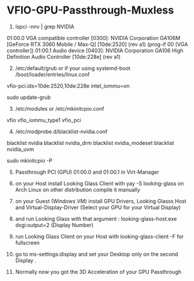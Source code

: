 # VFIO-GPU-Passthrough-Muxless

1. lspci -nnv | grep NVIDIA

01:00.0 VGA compatible controller [0300]: NVIDIA Corporation GA106M [GeForce RTX 3060 Mobile / Max-Q] [10de:2520] (rev a1) (prog-if 00 [VGA controller])
01:00.1 Audio device [0403]: NVIDIA Corporation GA106 High Definition Audio Controller [10de:228e] (rev a1)

2. /etc/default/grub or if your using systemd-boot /boot/loader/entries/linux.conf

vfio-pci.ids=10de:2520,10de:228e intel_iommu=on

sudo update-grub

3. /etc/modules or /etc/mkinitcpio.conf 

vfio
vfio_iommu_type1
vfio_pci

4. /etc/modprobe.d/blacklist-nvidia.conf

blacklist nvidia
blacklist nvidia_drm
blacklist nvidia_modeset
blacklist nvidia_uvm

sudo mkinitcpio -P 

5. Passthrough PCI (GPU) 01:00.0 and 01:00.1 in Virt-Manager

6. on your Host install Looking Glass Client with yay -S looking-glass on Arch Linux on other distribution compile it manually 

7. on your Guest (Windows VM) install GPU Drivers, Looking Glasss Host and Virtual-Display-Driver (Select your GPU for your Virtual Display)

8. and run Looking Glass with that argument : looking-glass-host.exe dxgi:output=2 (Display Number)

9. run Looking Glass Client on your Host with looking-glass-client -F for fullscreen

10. go to ms-settings:display and set your Desktop only on the second Display .

11. Normally now you got the 3D Acceleration of your GPU Passthrough

























